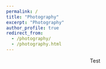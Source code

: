 ```yaml
---
permalink: /
title: "Photography"
excerpt: "Photography"
author_profile: true
redirect_from: 
  - /photography/
  - /photography.html
---
```


<figure class="align-center" style="width:80%">
  <img src="{{ site.url }}{{ site.baseurl }}/images/photography/brooke_psicobloc.jpg" alt="">
  <figcaption style="text-align:center">Test</figcaption>
</figure>


